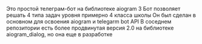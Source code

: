 Это простой телеграм-бот на библиотеке aiogram 3
Бот позволяет решать 4 типа задач уровня примерно 4 класса школы
Он был сделан в основном для освоения aiogram и telegarm bot API
В соседнем репозитории есть более продвинутая версия 2.0 на библиотеке aiogram_dialog, но она еще в разработке